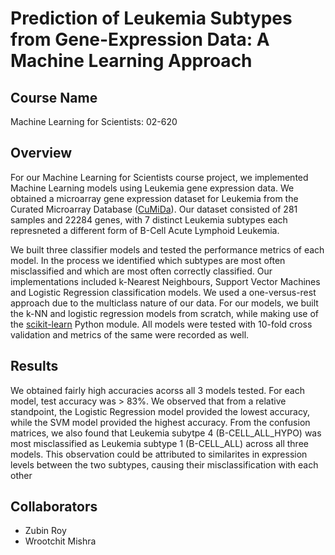 # Prediction of Leukemia Subtypes from Gene-Expression Data: A Machine Learning Approach

## **Course Name** 
Machine Learning for Scientists: 02-620

## **Overview**

For our Machine Learning for Scientists course project, we implemented Machine Learning models using Leukemia gene expression data. We obtained a microarray gene expression dataset for Leukemia from the Curated Microarray Database ([CuMiDa](https://sbcb.inf.ufrgs.br/cumida)). Our dataset consisted of 281 samples and 22284 genes, with 7 distinct Leukemia subtypes each represneted a different form of B-Cell Acute Lymphoid Leukemia. 

We built three classifier models and tested the performance metrics of each model. In the process we identified which subtypes are most often misclassified and which are most often correctly classified. 
Our implementations included k-Nearest Neighbours, Support Vector Machines and Logistic Regression classification models. We used a one-versus-rest approach due to the multiclass nature of our data. For our models, we built the k-NN and logistic regression models from scratch, while making use of the [scikit-learn](https://scikit-learn.org/stable/) Python module. All models were tested with 10-fold cross validation and metrics of the same were recorded as well.

## **Results**

We obtained fairly high accuracies acorss all 3 models tested. For each model, test accuracy was > 83%. We observed that from a relative standpoint, the Logistic Regression model provided the lowest accuracy, while the SVM model provided the highest accuracy. From the confusion matrices, we also found that Leukemia subytpe 4 (B-CELL_ALL_HYPO) was most misclassified as Leukemia subtype 1 (B-CELL_ALL) across all three models. This observation could be attributed to similarites in expression levels between the two subtypes, causing their misclassification with each other 

## **Collaborators**
+ Zubin Roy
+ Wrootchit Mishra
